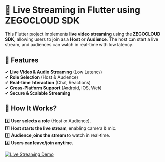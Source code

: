 # 🎥 Live Streaming in Flutter using ZEGOCLOUD SDK

This Flutter project implements **live video streaming** using the **ZEGOCLOUD SDK**, allowing users to join as a **Host** or **Audience**. The host can start a live stream, and audiences can watch in real-time with low latency.


## 🔹 Features

✔ **Live Video & Audio Streaming** (Low Latency)  
✔ **Role Selection** (Host & Audience)  
✔ **Real-time Interaction** (Chat, Reactions)  
✔ **Cross-Platform Support** (Android, iOS, Web)  
✔ **Secure & Scalable Streaming**  


## 🔹 How It Works?

1️⃣ **User selects a role** (Host or Audience).  
2️⃣ **Host starts the live stream**, enabling camera & mic.  
3️⃣ **Audience joins the stream** to watch in real-time.  
4️⃣ **Users can leave/join anytime.**  

[![Live Streaming Demo](https://img.youtube.com/vi/SfUbIvRc0Ys/0.jpg)](https://www.youtube.com/watch?v=SfUbIvRc0Ys)


